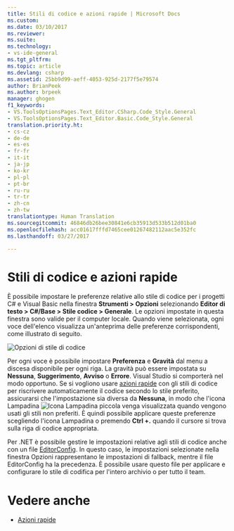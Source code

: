```yaml
---
title: Stili di codice e azioni rapide | Microsoft Docs
ms.custom: 
ms.date: 03/10/2017
ms.reviewer: 
ms.suite: 
ms.technology:
- vs-ide-general
ms.tgt_pltfrm: 
ms.topic: article
ms.devlang: csharp
ms.assetid: 25bb9d99-aeff-4053-925d-2177f5e79574
author: BrianPeek
ms.author: brpeek
manager: ghogen
f1_keywords:
- VS.ToolsOptionsPages.Text_Editor.CSharp.Code_Style.General
- VS.ToolsOptionsPages.Text_Editor.Basic.Code_Style.General
translation.priority.ht:
- cs-cz
- de-de
- es-es
- fr-fr
- it-it
- ja-jp
- ko-kr
- pl-pl
- pt-br
- ru-ru
- tr-tr
- zh-cn
- zh-tw
translationtype: Human Translation
ms.sourcegitcommit: 46846db26bee30841e6cb35913d533b512d01ba0
ms.openlocfilehash: acc01617fffd7465cee01267482112aac5e352fc
ms.lasthandoff: 03/27/2017

---
```


# <a name="code-styles-and-quick-actions"></a>Stili di codice e azioni rapide
È possibile impostare le preferenze relative allo stile di codice per i progetti C# e Visual Basic nella finestra **Strumenti > Opzioni** selezionando **Editor di testo > C#/Base > Stile codice > Generale**.  Le opzioni impostate in questa finestra sono valide per il computer locale.  Quando viene selezionata, ogni voce dell'elenco visualizza un'anteprima delle preferenze corrispondenti, come illustrato di seguito.

![Opzioni di stile di codice](media/code-style-quick-actions-dialog.png)

Per ogni voce è possibile impostare **Preferenza** e **Gravità** dal menu a discesa disponibile per ogni riga.  La gravità può essere impostata su **Nessuna**, **Suggerimento**, **Avviso** o **Errore**. Visual Studio si comporterà nel modo opportuno.  Se si vogliono usare [azioni rapide](quick-actions.md) con gli stili di codice per riscrivere automaticamente il codice secondo lo stile preferito, assicurarsi che l'impostazione sia diversa da **Nessuna**, in modo che l'icona Lampadina ![Icona Lampadina piccola](media/vs2015_lightbulbsmall.png "VS2017_LightBulbSmall") venga visualizzata quando vengono usati gli stili non preferiti.  È quindi possibile applicare queste preferenze scegliendo l'icona Lampadina o premendo **Ctrl +.** quando il cursore si trova sulla riga di codice appropriata.

Per .NET è possibile gestire le impostazioni relative agli stili di codice anche con un file [EditorConfig](editorconfig-code-style-settings-reference.md).  In questo caso, le impostazioni selezionate nella finestra Opzioni rappresentano le impostazioni di fallback, mentre il file EditorConfig ha la precedenza.  È possibile usare questo file per applicare e configurare lo stile di codifica per l'intero archivio o per tutto il team.

# <a name="see-also"></a>Vedere anche
* [Azioni rapide](quick-actions.md)

